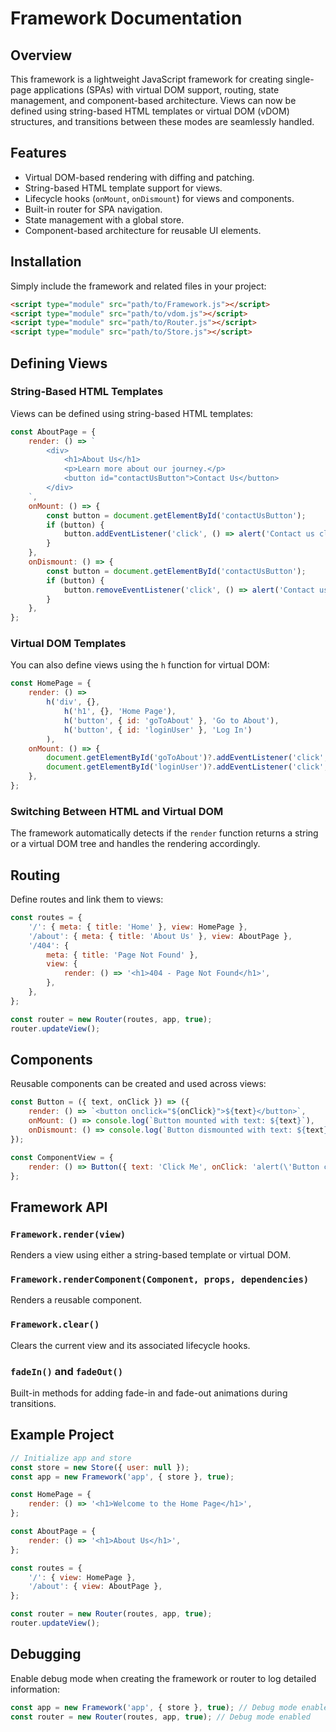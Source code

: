 # Framework Documentation

## Overview
This framework is a lightweight JavaScript framework for creating single-page applications (SPAs) with virtual DOM support, routing, state management, and component-based architecture. Views can now be defined using string-based HTML templates or virtual DOM (vDOM) structures, and transitions between these modes are seamlessly handled.

## Features
- Virtual DOM-based rendering with diffing and patching.
- String-based HTML template support for views.
- Lifecycle hooks (`onMount`, `onDismount`) for views and components.
- Built-in router for SPA navigation.
- State management with a global store.
- Component-based architecture for reusable UI elements.

## Installation
Simply include the framework and related files in your project:

```html
<script type="module" src="path/to/Framework.js"></script>
<script type="module" src="path/to/vdom.js"></script>
<script type="module" src="path/to/Router.js"></script>
<script type="module" src="path/to/Store.js"></script>
```

## Defining Views

### String-Based HTML Templates
Views can be defined using string-based HTML templates:

```javascript
const AboutPage = {
    render: () => `
        <div>
            <h1>About Us</h1>
            <p>Learn more about our journey.</p>
            <button id="contactUsButton">Contact Us</button>
        </div>
    `,
    onMount: () => {
        const button = document.getElementById('contactUsButton');
        if (button) {
            button.addEventListener('click', () => alert('Contact us clicked!'));
        }
    },
    onDismount: () => {
        const button = document.getElementById('contactUsButton');
        if (button) {
            button.removeEventListener('click', () => alert('Contact us clicked!'));
        }
    },
};
```

### Virtual DOM Templates
You can also define views using the `h` function for virtual DOM:

```javascript
const HomePage = {
    render: () =>
        h('div', {},
            h('h1', {}, 'Home Page'),
            h('button', { id: 'goToAbout' }, 'Go to About'),
            h('button', { id: 'loginUser' }, 'Log In')
        ),
    onMount: () => {
        document.getElementById('goToAbout')?.addEventListener('click', () => router.navigate('/about'));
        document.getElementById('loginUser')?.addEventListener('click', () => alert('Logging in...'));
    },
};
```

### Switching Between HTML and Virtual DOM
The framework automatically detects if the `render` function returns a string or a virtual DOM tree and handles the rendering accordingly.

## Routing
Define routes and link them to views:

```javascript
const routes = {
    '/': { meta: { title: 'Home' }, view: HomePage },
    '/about': { meta: { title: 'About Us' }, view: AboutPage },
    '/404': {
        meta: { title: 'Page Not Found' },
        view: {
            render: () => '<h1>404 - Page Not Found</h1>',
        },
    },
};

const router = new Router(routes, app, true);
router.updateView();
```

## Components
Reusable components can be created and used across views:

```javascript
const Button = ({ text, onClick }) => ({
    render: () => `<button onclick="${onClick}">${text}</button>`,
    onMount: () => console.log(`Button mounted with text: ${text}`),
    onDismount: () => console.log(`Button dismounted with text: ${text}`),
});

const ComponentView = {
    render: () => Button({ text: 'Click Me', onClick: 'alert(\'Button clicked!\')' }).render(),
};
```

## Framework API

### `Framework.render(view)`
Renders a view using either a string-based template or virtual DOM.

### `Framework.renderComponent(Component, props, dependencies)`
Renders a reusable component.

### `Framework.clear()`
Clears the current view and its associated lifecycle hooks.

### `fadeIn()` and `fadeOut()`
Built-in methods for adding fade-in and fade-out animations during transitions.

## Example Project
```javascript
// Initialize app and store
const store = new Store({ user: null });
const app = new Framework('app', { store }, true);

const HomePage = {
    render: () => '<h1>Welcome to the Home Page</h1>',
};

const AboutPage = {
    render: () => '<h1>About Us</h1>',
};

const routes = {
    '/': { view: HomePage },
    '/about': { view: AboutPage },
};

const router = new Router(routes, app, true);
router.updateView();
```

## Debugging
Enable debug mode when creating the framework or router to log detailed information:

```javascript
const app = new Framework('app', { store }, true); // Debug mode enabled
const router = new Router(routes, app, true); // Debug mode enabled
```

